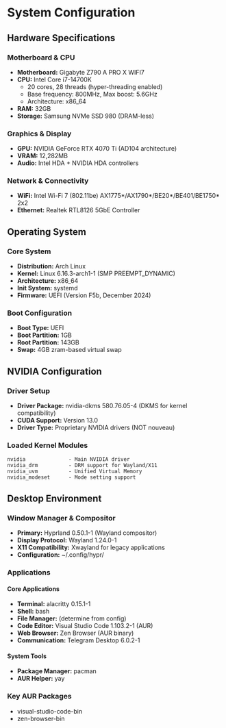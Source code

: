 # System Configuration

## Hardware Specifications

### Motherboard & CPU

- **Motherboard:** Gigabyte Z790 A PRO X WIFI7
- **CPU:** Intel Core i7-14700K
  - 20 cores, 28 threads (hyper-threading enabled)
  - Base frequency: 800MHz, Max boost: 5.6GHz
  - Architecture: x86_64
- **RAM:** 32GB
- **Storage:** Samsung NVMe SSD 980 (DRAM-less)

### Graphics & Display

- **GPU:** NVIDIA GeForce RTX 4070 Ti (AD104 architecture)
- **VRAM:** 12,282MB
- **Audio:** Intel HDA + NVIDIA HDA controllers

### Network & Connectivity

- **WiFi:** Intel Wi-Fi 7 (802.11be) AX1775*/AX1790*/BE20*/BE401/BE1750* 2x2
- **Ethernet:** Realtek RTL8126 5GbE Controller

## Operating System

### Core System

- **Distribution:** Arch Linux
- **Kernel:** Linux 6.16.3-arch1-1 (SMP PREEMPT_DYNAMIC)
- **Architecture:** x86_64
- **Init System:** systemd
- **Firmware:** UEFI (Version F5b, December 2024)

### Boot Configuration

- **Boot Type:** UEFI
- **Boot Partition:** 1GB
- **Root Partition:** 143GB
- **Swap:** 4GB zram-based virtual swap

## NVIDIA Configuration

### Driver Setup

- **Driver Package:** nvidia-dkms 580.76.05-4 (DKMS for kernel compatibility)
- **CUDA Support:** Version 13.0
- **Driver Type:** Proprietary NVIDIA drivers (NOT nouveau)

### Loaded Kernel Modules

```
nvidia              - Main NVIDIA driver
nvidia_drm          - DRM support for Wayland/X11
nvidia_uvm          - Unified Virtual Memory
nvidia_modeset      - Mode setting support
```

## Desktop Environment

### Window Manager & Compositor

- **Primary:** Hyprland 0.50.1-1 (Wayland compositor)
- **Display Protocol:** Wayland 1.24.0-1
- **X11 Compatibility:** Xwayland for legacy applications
- **Configuration:** ~/.config/hypr/

### Applications

#### Core Applications

- **Terminal:** alacritty 0.15.1-1
- **Shell:** bash
- **File Manager:** (determine from config)
- **Code Editor:** Visual Studio Code 1.103.2-1 (AUR)
- **Web Browser:** Zen Browser (AUR binary)
- **Communication:** Telegram Desktop 6.0.2-1

#### System Tools

- **Package Manager:** pacman
- **AUR Helper:** yay

### Key AUR Packages

- visual-studio-code-bin
- zen-browser-bin

